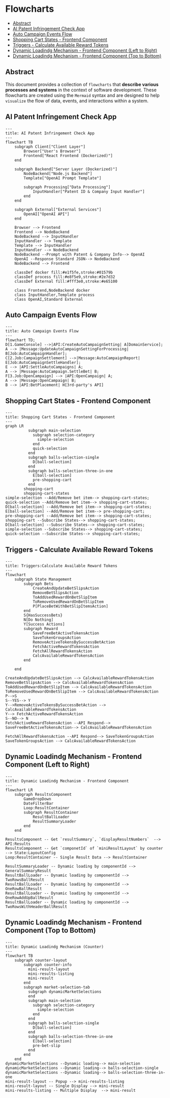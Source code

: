 # Flowcharts<!-- omit in toc -->
<!-- table of content -->
- [Abstract](#abstract)
- [AI Patent Infringement Check App](#ai-patent-infringement-check-app)
- [Auto Campaign Events Flow](#auto-campaign-events-flow)
- [Shopping Cart States - Frontend Component](#shopping-cart-states---frontend-component)
- [Triggers - Calculate Available Reward Tokens](#triggers---calculate-available-reward-tokens)
- [Dynamic Loadindg Mechanism - Frontend Component (Left to Right)](#dynamic-loadindg-mechanism---frontend-component-left-to-right)
- [Dynamic Loadindg Mechanism - Frontend Component (Top to Bottom)](#dynamic-loadindg-mechanism---frontend-component-top-to-bottom)

## Abstract
This document provides a collection of `flowcharts` that **describe various processes and systems** in the context of software development. These flowcharts are created using the `Mermaid` syntax and are designed to help `visualize` the flow of data, events, and interactions within a system.

## AI Patent Infringement Check App
```mermaid
---
title: AI Patent Infringement Check App
---
flowchart TB
    subgraph Client["Client Layer"]
        Browser["User's Browser"]
        Frontend["React Frontend (Dockerized)"]
    end

    subgraph Backend["Server Layer (Dockerized)"]
        NodeBackend["Node.js Backend"]
        Template["OpenAI Prompt Template"]
        
        subgraph Processing["Data Processing"]
            InputHandler["Patent ID & Company Input Handler"]
        end
    end

    subgraph External["External Services"]
        OpenAI["OpenAI API"]
    end

    Browser --> Frontend
    Frontend --> NodeBackend
    NodeBackend --> InputHandler
    InputHandler --> Template
    Template --> InputHandler
    InputHandler --> NodeBackend
    NodeBackend --Prompt with Patent & Company Info--> OpenAI
    OpenAI --Response Standard JSON--> NodeBackend
    NodeBackend --> Frontend

    classDef docker fill:#e1f5fe,stroke:#01579b
    classDef process fill:#e8f5e9,stroke:#2e7d32
    classDef External fill:#fff3e0,stroke:#e65100
    
    class Frontend,NodeBackend docker
    class InputHandler,Template process
    class OpenAI,Standard External
```

## Auto Campaign Events Flow
```mermaid
---
title: Auto Campaign Events Flow
---
flowchart TD; 
D[1.GameConsole] -->|API:CreateAutoCampaignSetting| A[DomainService]; 
A --> |Message:UpdateAutoCampaignSettingForProcessing| B[Job:AutoCampaignHandler];
C[2.Job:CampaignSettlement] -->|Message:AutoCampaignReport| E[Job:AutoCampaignSettleHandler]; 
E --> |API:SettleAutoCampaigns| A;
A --> |Message:AutoCampaign.SettleBet| B;
F[3.Job:OpenCampaign] --> |API:OpenCampaign| A;
A --> |Message:OpenCampaign| B;
B --> |API:BetPlacement| H[3rd-party's API]
```

## Shopping Cart States - Frontend Component
```mermaid
---
title: Shopping Cart States - Frontend Component
---
graph LR
          subgraph main-selection
            subgraph selection-category 
              simple-selection
            end
            quick-selection
          end
          subgraph balls-selection-single
            D[ball-selection]
          end
          subgraph balls-selection-three-in-one
            E[ball-selection]
            pre-shopping-cart
          end
		shopping-cart
		shopping-cart-states
simple-selection --Add/Remove bet item--> shopping-cart-states;
quick-selection --Add/Remove bet item--> shopping-cart-states;
D[ball-selection] --Add/Remove bet item--> shopping-cart-states;
E[ball-selection] --Add/Remove bet item--> pre-shopping-cart;
pre-shopping-cart --Add/Remove bet item--> shopping-cart-states;
shopping-cart --Subscribe States--> shopping-cart-states;
D[ball-selection] --Subscribe States--> shopping-cart-states;
simple-selection --Subscribe States--> shopping-cart-states;
quick-selection --Subscribe States--> shopping-cart-states;
```

## Triggers - Calculate Available Reward Tokens
```mermaid
---
title: Triggers:Calculate Available Reward Tokens
---
flowchart 
    subgraph State Management
        subgraph Bets
            CreateAndUpdateBetSlipsAction
            RemoveBetSlipsAction
            ToAddUsedRewardOnBetSlipItem
            ToRemoveUsedRewardOnBetSlipItem
            P[PlaceBetWithBetSlipItemsAction]
        end
        S{HasSuccessBets}
        N[Do Nothing]
        Y[Success Actions]
        subgraph Reward
            SaveFreeBetActiveTokensAction
            SaveTokenGroupsAction
            RemoveActiveTokensBySuccessBetAction
            FetchActiveRewardTokensAction
            FetchAllRewardTokensAction
            CalcAvailableRewardTokensAction
        end
        
    end

CreateAndUpdateBetSlipsAction --> CalcAvailableRewardTokensAction
RemoveBetSlipsAction --> CalcAvailableRewardTokensAction
ToAddUsedRewardOnBetSlipItem --> CalcAvailableRewardTokensAction
ToRemoveUsedRewardOnBetSlipItem --> CalcAvailableRewardTokensAction
P-->S
S--YES--> Y
Y-->RemoveActiveTokensBySuccessBetAction --> CalcAvailableRewardTokensAction
Y--> FetchActiveRewardTokensAction
S--NO--> N
FetchActiveRewardTokensAction --API Respond--> SaveFreeBetActiveTokensAction--> CalcAvailableRewardTokensAction

FetchAllRewardTokensAction --API Respond--> SaveTokenGroupsAction
SaveTokenGroupsAction --> CalcAvailableRewardTokensAction

```

## Dynamic Loadindg Mechanism - Frontend Component (Left to Right)
```mermaid
---
title: Dynamic Loadindg Mechanism - Frontend Component
---
flowchart LR
    subgraph ResultsComponent
        GameDropDown
        DateFilterBar
        Loop:ResultContainer
        subgraph ResultContainer
            ResultBallLoader
            ResultSummaryLoader
        end
    end

ResultsComponent -- Get `resultSummary`, `displayResultNumbers`  --> API:Results
ResultsComponent -- Get `componetId` of `miniResultLayout` by counter  --> State:LayoutConfig
Loop:ResultContainer -- Single Result Data --> ResultContainer

ResultSummaryLoader -- Dynamic loading by componentId --> GeneralSummaryResult
ResultBallLoader -- Dynamic loading by componentId --> TwoRowsBallResult
ResultBallLoader -- Dynamic loading by componentId --> OneRowBallResult
ResultBallLoader -- Dynamic loading by componentId --> OneRowAddUpBallResult
ResultBallLoader -- Dynamic loading by componentId --> TwoRowsWithHeaderBallResult

```

## Dynamic Loadindg Mechanism - Frontend Component (Top to Bottom)
```mermaid
---
title: Dynamic Loadindg Mechanism (Counter)
---
flowchart TB
    subgraph counter-layout
        subgraph counter-info
          mini-result-layout
          mini-results-listing
          mini-result
        end
        subgraph market-selection-tab
		  subgraph dynamicMarketSelections
          end
          subgraph main-selection
            subgraph selection-category 
              simple-selection
            end
          end
          subgraph balls-selection-single
            D[ball-selection]
          end
          subgraph balls-selection-three-in-one
            E[ball-selection]
            pre-bet-slip
          end
        end
    end
dynamicMarketSelections --Dynamic loading--> main-selection
dynamicMarketSelections --Dynamic loading--> balls-selection-single
dynamicMarketSelections --Dynamic loading--> balls-selection-three-in-one
mini-result-layout -- Popup --> mini-results-listing
mini-result-layout -- Single Display --> mini-result
mini-results-listing -- Multiple Display  --> mini-result
```
